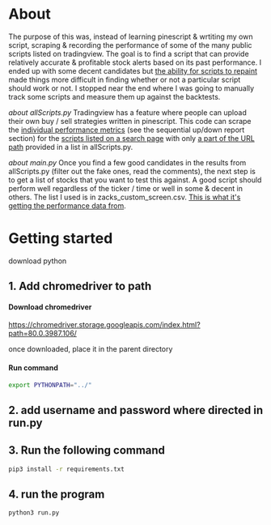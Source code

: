 # About
The purpose of this was, instead of learning pinescript & wrtiting my own script, scraping & recording the performance of some of the many public scripts listed on tradingview. The goal is to find a script that can provide relatively accurate & profitable stock alerts based on its past performance. I ended up with some decent candidates but [the ability for scripts to repaint](https://youtu.be/dAzhR0Ve3PI) made things more difficult in finding whether or not a particular script should work or not. I stopped near the end where I was going to manually track some scripts and measure them up against the backtests. 

*about allScripts.py*
Tradingview has a feature where people can upload their own buy / sell strategies written in pinescript. This code can scrape the [individual performance metrics](https://www.tradingview.com/script/G228N3DK-Sequential-Up-Down/) (see the sequential up/down report section) for the [scripts listed on a search page](https://www.tradingview.com/scripts/search/SEQUENTIAL) with only   [a part of the URL path](https://github.com/forbesjon2/tvb/blob/4b396261535737442b93595b808e02bc3d7cd7c7/allScripts.py#L42) provided in a list in allScripts.py. 

*about main.py*
Once you find a few good candidates in the results from allScripts.py (filter out the fake ones, read the comments), the next step is to get a list of stocks that you want to test this against. A good script should perform well regardless of the ticker / time or well in some & decent in others. The list I used is in zacks_custom_screen.csv. [This is what it's getting the performance data from](https://backtest-rookies.com/wp-content/uploads/2018/07/Performance-Summary.png). 



# Getting started
download python

## 1. Add chromedriver to path

#### Download chromedriver
https://chromedriver.storage.googleapis.com/index.html?path=80.0.3987.106/

once downloaded, place it in the parent directory

#### Run command
```bash 
export PYTHONPATH="../"
```


## 2. add username and password where directed in run.py


## 3. Run the following command
```bash
pip3 install -r requirements.txt
```

## 4. run the program
```bash
python3 run.py
```
